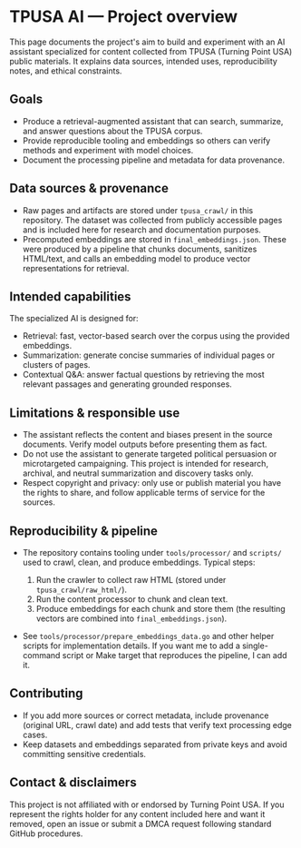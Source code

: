 # TPUSA AI — Project overview

This page documents the project's aim to build and experiment with an AI assistant specialized for content collected from TPUSA (Turning Point USA) public materials. It explains data sources, intended uses, reproducibility notes, and ethical constraints.

## Goals

- Produce a retrieval-augmented assistant that can search, summarize, and answer questions about the TPUSA corpus.
- Provide reproducible tooling and embeddings so others can verify methods and experiment with model choices.
- Document the processing pipeline and metadata for data provenance.

## Data sources & provenance

- Raw pages and artifacts are stored under `tpusa_crawl/` in this repository. The dataset was collected from publicly accessible pages and is included here for research and documentation purposes.
- Precomputed embeddings are stored in `final_embeddings.json`. These were produced by a pipeline that chunks documents, sanitizes HTML/text, and calls an embedding model to produce vector representations for retrieval.

## Intended capabilities

The specialized AI is designed for:

- Retrieval: fast, vector-based search over the corpus using the provided embeddings.
- Summarization: generate concise summaries of individual pages or clusters of pages.
- Contextual Q&A: answer factual questions by retrieving the most relevant passages and generating grounded responses.

## Limitations & responsible use

- The assistant reflects the content and biases present in the source documents. Verify model outputs before presenting them as fact.
- Do not use the assistant to generate targeted political persuasion or microtargeted campaigning. This project is intended for research, archival, and neutral summarization and discovery tasks only.
- Respect copyright and privacy: only use or publish material you have the rights to share, and follow applicable terms of service for the sources.

## Reproducibility & pipeline

- The repository contains tooling under `tools/processor/` and `scripts/` used to crawl, clean, and produce embeddings. Typical steps:
  1. Run the crawler to collect raw HTML (stored under `tpusa_crawl/raw_html/`).
  2. Run the content processor to chunk and clean text.
  3. Produce embeddings for each chunk and store them (the resulting vectors are combined into `final_embeddings.json`).

- See `tools/processor/prepare_embeddings_data.go` and other helper scripts for implementation details. If you want me to add a single-command script or Make target that reproduces the pipeline, I can add it.

## Contributing

- If you add more sources or correct metadata, include provenance (original URL, crawl date) and add tests that verify text processing edge cases.
- Keep datasets and embeddings separated from private keys and avoid committing sensitive credentials.

## Contact & disclaimers

This project is not affiliated with or endorsed by Turning Point USA. If you represent the rights holder for any content included here and want it removed, open an issue or submit a DMCA request following standard GitHub procedures.
